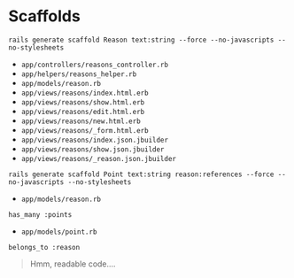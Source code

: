 # Scaffolds
```
rails generate scaffold Reason text:string --force --no-javascripts --no-stylesheets
```
- `app/controllers/reasons_controller.rb`
- `app/helpers/reasons_helper.rb`
- `app/models/reason.rb`
- `app/views/reasons/index.html.erb`
- `app/views/reasons/show.html.erb`
- `app/views/reasons/edit.html.erb`
- `app/views/reasons/new.html.erb`
- `app/views/reasons/_form.html.erb`
- `app/views/reasons/index.json.jbuilder`
- `app/views/reasons/show.json.jbuilder`
- `app/views/reasons/_reason.json.jbuilder`
```
rails generate scaffold Point text:string reason:references --force --no-javascripts --no-stylesheets
```
- `app/models/reason.rb`
```
has_many :points
```
- `app/models/point.rb`
```
belongs_to :reason
```

> Hmm, readable code.... 